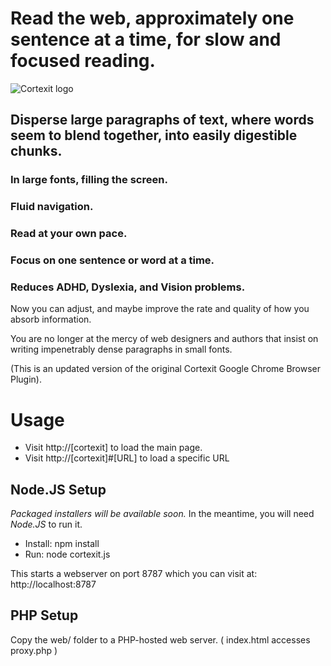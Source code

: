 Read the web, approximately one sentence at a time, for slow and focused reading.
=================================================================================

![Cortexit logo](https://raw.github.com/automenta/cortexitjs/master/web/logo.jpg)

Disperse large paragraphs of text, where words seem to blend together, into easily digestible chunks.
-----------------------------------------------------------------------------------------------------

### In large fonts, filling the screen. #

### Fluid navigation. #

### Read at your own pace. #

### Focus on one sentence or word at a time. #

### Reduces ADHD, Dyslexia, and Vision problems. #

Now you can adjust, and maybe improve the rate and quality of how you absorb information.

You are no longer at the mercy of web designers and authors that insist on writing impenetrably dense paragraphs in small fonts.

(This is an updated version of the original Cortexit Google Chrome Browser Plugin).

Usage
=====
*   Visit http://[cortexit] to load the main page.
*   Visit http://[cortexit]#[URL] to load a specific URL


Node.JS Setup
-------------

_Packaged installers will be available soon._  In the meantime, you will need _Node.JS_ to run it.

*   Install: npm install
*   Run: node cortexit.js

This starts a webserver on port 8787 which you can visit at: http://localhost:8787


PHP Setup
---------
Copy the web/ folder to a PHP-hosted web server. ( index.html accesses proxy.php )
